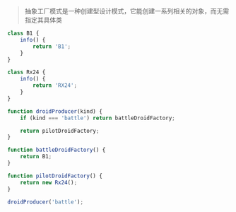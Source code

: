 > 抽象工厂模式是一种创建型设计模式，它能创建一系列相关的对象，而无需指定其具体类

```javascript
class B1 {
	info() {
		return 'B1';
	}
}

class Rx24 {
	info() {
		return 'RX24';
	}
}

function droidProducer(kind) {
	if (kind === 'battle') return battleDroidFactory;

	return pilotDroidFactory;
}

function battleDroidFactory() {
	return B1;
}

function pilotDroidFactory() {
	return new Rx24();
}

droidProducer('battle');
```
